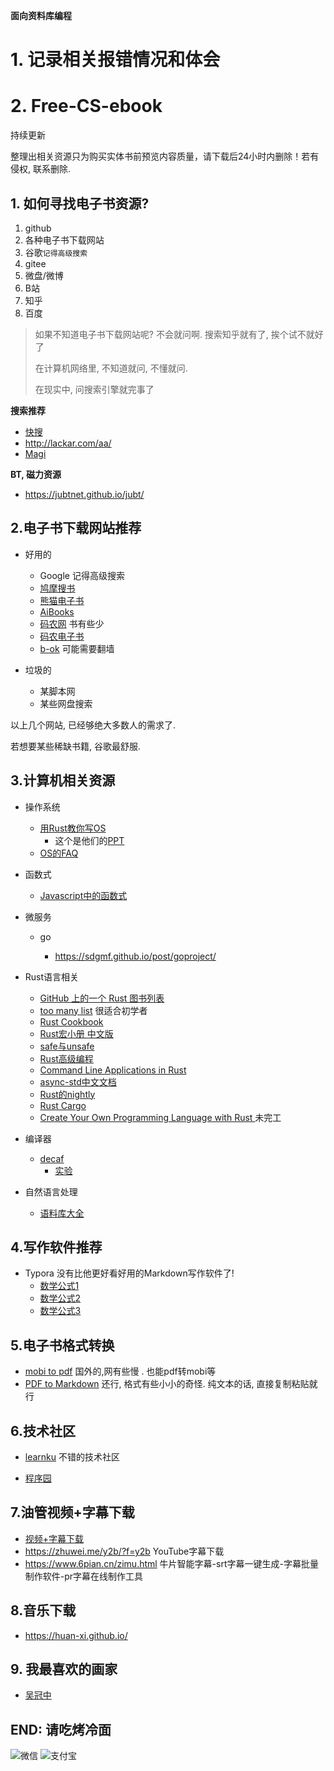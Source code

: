 **面向资料库编程**

# 1. 记录相关报错情况和体会



# 2. Free-CS-ebook

持续更新

整理出相关资源只为购买实体书前预览内容质量，请下载后24小时内删除！若有侵权, 联系删除.

## 1. 如何寻找电子书资源?

1. github
2. 各种电子书下载网站
3. 谷歌`记得高级搜索`
4. gitee
5. 微盘/微博
6. B站
7. 知乎
8. 百度

> 如果不知道电子书下载网站呢? 不会就问啊. 搜索知乎就有了, 挨个试不就好了
>
> 在计算机网络里, 不知道就问, 不懂就问.
>
> 在现实中, 问搜索引擎就完事了

**搜索推荐**

- [快搜](https://search.chongbuluo.com/)
- http://lackar.com/aa/
- [Magi](https://magi.com/)

**BT, 磁力资源**

- https://jubtnet.github.io/jubt/

## 2.电子书下载网站推荐

- 好用的
  - Google 记得高级搜索
  - [鸠摩搜书](https://www.jiumodiary.com/)
  - [熊猫电子书](https://itpanda.net/book/) 
  - [AiBooks](https://www.aibooks.cc/book/biancheng)
  - [码农网](http://www.manong5.com/185/1600826/1.html) 书有些少
  - [码农电子书](https://book.mzh.ren/)
  - [b-ok](https://b-ok.asia/) 可能需要翻墙
  
- 垃圾的
  - 某脚本网
  - 某些网盘搜索

以上几个网站, 已经够绝大多数人的需求了.

若想要某些稀缺书籍, 谷歌最舒服. 



## 3.计算机相关资源

- 操作系统
  
  - [用Rust教你写OS](https://rcore-os.github.io/rCore_tutorial_doc/)
    - 这个是他们的[PPT](https://rcore-os.github.io/rCore_tutorial_doc/os2atc2019/os2atc.html)
  - [OS的FAQ](https://xuyongjiande.gitbooks.io/os-qa/content/index.html)
  
- 函数式
  
  - [Javascript中的函数式](https://llh911001.gitbooks.io/mostly-adequate-guide-chinese/content/)
  
- 微服务
  
  - go
    
    - https://sdgmf.github.io/post/goproject/
  
- Rust语言相关

  - [GitHub 上的一个 Rust 图书列表](https://learnku.com/rust/t/45089)
  - [too many list](https://rust-unofficial.github.io/too-many-lists/)  很适合初学者
  - [Rust Cookbook](https://rust-lang-nursery.github.io/rust-cookbook/)
  - [Rust宏小册 中文版](http://blog.luxko.site/tlborm-chinese/book/index.html)
  - [safe与unsafe](https://doc.rust-lang.org/nomicon/meet-safe-and-unsafe.html)
  - [Rust高级编程](https://learnku.com/docs/nomicon/2018)
  - [Command Line Applications in Rust](https://rust-cli.github.io/book/index.html)
  - [async-std中文文档](https://learnku.com/docs/rust-async-std)
  - [Rust的nightly](https://doc.rust-lang.org/nightly/nomicon/)
  - [Rust Cargo](https://doc.rust-lang.org/cargo/index.html)
  - [Create Your Own Programming Language with Rust ](https://createlang.rs/) 未完工
  
- 编译器

  - [decaf](https://decaf-project.gitbook.io/decaf-2019/overview)
    - [实验](https://mashplant.gitbook.io/decaf-doc/)

- 自然语言处理
  
  - [语料库大全](https://liuhuanyong.github.io/)
  
    

## 4.写作软件推荐

- Typora  没有比他更好看好用的Markdown写作软件了!
  - [数学公式1](http://support.typora.io/Math/#inline-math)
  - [数学公式2](https://blog.csdn.net/guikunchen/article/details/88652407)
  - [数学公式3](https://blog.csdn.net/garfielder007/article/details/51646604/)

## 5.电子书格式转换

- [mobi to pdf](https://cloudconvert.com/mobi-to-pdf)  国外的,网有些慢 . 也能pdf转mobi等
- [PDF to Markdown](https://pdf2md.morethan.io/) 还行, 格式有些小小的奇怪. 纯文本的话, 直接复制粘贴就行



## 6.技术社区

- [learnku](https://learnku.com/) 不错的技术社区

- [程序园](http://www.voidcn.com/)



## 7.油管视频+字幕下载

- [视频+字幕下载](https://www.findyoutube.net/)
- https://zhuwei.me/y2b/?f=y2b YouTube字幕下载
- https://www.6pian.cn/zimu.html 牛片智能字幕-srt字幕一键生成-字幕批量制作软件-pr字幕在线制作工具

## 8.音乐下载

- https://huan-xi.github.io/

## 9. 我最喜欢的画家

- [吴冠中](http://art.ifeng.com/2015/1102/2585452.shtml)

## END: 请吃烤冷面
![微信](https://github.com/wangbyby/free-CS-ebook/blob/master/README.assets/wx.jpg)
![支付宝](https://github.com/wangbyby/free-CS-ebook/blob/master/README.assets/alipay.png)